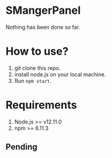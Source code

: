 # SMangerPanel

Nothing has been done so far.

# How to use?
1. git clone this repo.
2. install node.js on your local machine.
3. Run `npm start`.

# Requirements
1. Node.js >= v12.11.0
2. npm >= 6.11.3

## Pending
